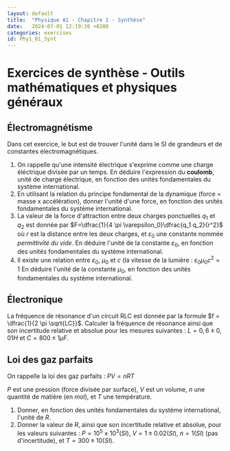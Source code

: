 ```yaml
---
layout: default
title:  "Physique A1 - Chapitre 1 - Synthèse"
date:   2024-07-01 12:19:36 +0200
categories: exercises
id: Phy1_01_Synt
---
```


# Exercices de synthèse - Outils mathématiques et physiques généraux

## Électromagnétisme

Dans cet exercice, le but est de trouver l'unité dans le SI de grandeurs et de constantes électromagnétiques.

1. On rappelle qu'une intensité électrique s'exprime comme une charge éléctrique divisée par un temps. En déduire l'expression du **coulomb**, unité de charge électrique, en fonction des unités fondamentales du système international. 
2. En utilisant la relation du principe fondamental de la dynamique (force = masse x accélération), donner l'unité d'une force, en fonction des unités fondamentales du système international.
3. La valeur de la force d'attraction entre deux charges ponctuelles $q_1$ et $q_2$ est donnée par $F=\dfrac{1}{4 \pi \varepsilon_0}\dfrac{q_1 q_2}{r^2}$ où $r$ est la distance entre les deux charges, et $\varepsilon_0$ une constante nommée *permittivité du vide*. 
En déduire l'unité de la constante $\varepsilon_0$, en fonction des unités fondamentales du système international.
4. Il existe une relation entre $\varepsilon_0$, $\mu_0$ et $c$ (la vitesse de la lumière : $\varepsilon_0 \mu_0 c^2 = 1$
En déduire l'unité de la constante $\mu_0$, en fonction des unités fondamentales du système international.

## Électronique

La fréquence de résonance d'un circuit RLC est donnée par la formule $f = \dfrac{1}{2 \pi \sqrt{LC}}$. Calculer la fréquence de résonance ainsi que son incertitude relative et absolue pour les mesures suivantes : $L=0,6 \pm 0,01 H$ et $C = 800 \pm 1 \mu F$.

## Loi des gaz parfaits

On rappelle la loi des gaz parfaits : $PV = nRT$

$P$ est une pression (force divisée par surface), $V$ est un volume, $n$ une quantité de matière (en $mol$), et $T$ une température. 

1. Donner, en fonction des unités fondamentales du système international, l'unité de $R$.
2. Donner la valeur de $R$, ainsi que son incertitude relative et absolue, pour les valeurs suivantes : $P = 10^5 \pm 10^3 (SI)$, $V = 1 \pm 0.02 (SI)$, $n = 1 (SI)$ (pas d'incertitude), et $T = 300 \pm 10 (SI)$.